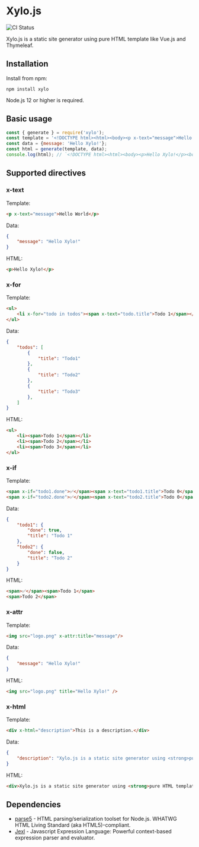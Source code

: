 # Xylo.js

![CI Status](https://github.com/agata/xylo/workflows/CI/badge.svg)

Xylo.js is a static site generator using pure HTML template like Vue.js and Thymeleaf.

## Installation

Install from npm:

    npm install xylo

Node.js 12 or higher is required.

## Basic usage

```js
const { generate } = require('xylo');
const template = '<!DOCTYPE html><html><body><p x-text="message">Hello World</p><body></html>';
const data = {message: 'Hello Xylo!'};
const html = generate(template, data);
console.log(html); // `<!DOCTYPE html><html><body><p>Hello Xylo!</p><body></html>`
```

## Supported directives

### x-text

Template:
```html
<p x-text="message">Hello World</p>
```

Data:
```json
{
    "message": "Hello Xylo!"
}
```

HTML:
```html
<p>Hello Xylo!</p>
```

### x-for

Template:
```html
<ul>
    <li x-for="todo in todos"><span x-text="todo.title">Todo 1</span></li>
</ul>
```

Data:
```json
{
    "todos": [
        {
            "title": "Todo1"
        },
        {
            "title": "Todo2"
        },
        {
            "title": "Todo3"
        },
    ]
}
```

HTML:
```html
<ul>
    <li><span>Todo 1</span></li>
    <li><span>Todo 2</span></li>
    <li><span>Todo 3</span></li>
</ul>
```

### x-if

Template:
```html
<span x-if="todo1.done">✅</span><span x-text="todo1.title">Todo 0</span>
<span x-if="todo2.done">✅</span><span x-text="todo2.title">Todo 0</span>
```

Data:
```json
{
    "todo1": {
        "done": true,
        "title": "Todo 1"
    },
    "todo2": {
        "done": false,
        "title": "Todo 2"
    }
}
```

HTML:
```html
<span>✅</span><span>Todo 1</span>
<span>Todo 2</span>
```

### x-attr

Template:
```html
<img src="logo.png" x-attr:title="message"/>
```

Data:
```json
{
    "message": "Hello Xylo!"
}
```

HTML:
```html
<img src="logo.png" title="Hello Xylo!" />
```

### x-html

Template:
```html
<div x-html="description">This is a description.</div>
```

Data:
```json
{
    "description": "Xylo.js is a static site generator using <strong>pure HTML template</strong> like Vue.js and Thymeleaf.",
}
```

HTML:
```html
<div>Xylo.js is a static site generator using <strong>pure HTML template</strong> like Vue.js and Thymeleaf.</div>
```

## Dependencies

* [parse5](https://github.com/inikulin/parse5) - HTML parsing/serialization toolset for Node.js. WHATWG HTML Living Standard (aka HTML5)-compliant.
* [Jexl](https://github.com/TomFrost/Jexl) - Javascript Expression Language: Powerful context-based expression parser and evaluator.
